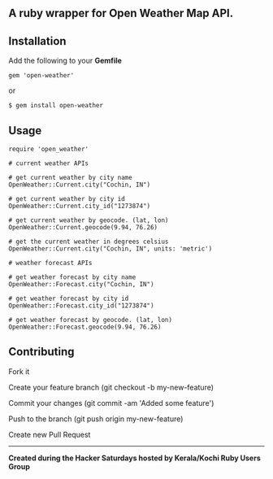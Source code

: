 ## A ruby wrapper for Open Weather Map API.

## Installation

Add the following to your **Gemfile**

    gem 'open-weather'

  or

    $ gem install open-weather

## Usage

    require 'open_weather'

    # current weather APIs

    # get current weather by city name
    OpenWeather::Current.city("Cochin, IN")

    # get current weather by city id
    OpenWeather::Current.city_id("1273874")

    # get current weather by geocode. (lat, lon)
    OpenWeather::Current.geocode(9.94, 76.26)

    # get the current weather in degrees celsius
    OpenWeather::Current.city("Cochin, IN", units: 'metric')

    # weather forecast APIs

    # get weather forecast by city name
    OpenWeather::Forecast.city("Cochin, IN")

    # get weather forecast by city id
    OpenWeather::Forecast.city_id("1273874")

    # get weather forecast by geocode. (lat, lon)
    OpenWeather::Forecast.geocode(9.94, 76.26)
 
## Contributing 

  Fork it
  
  Create your feature branch (git checkout -b my-new-feature)
  
  Commit your changes (git commit -am 'Added some feature')
  
  Push to the branch (git push origin my-new-feature)
  
  Create new Pull Request
  
--------
  
**Created during the Hacker Saturdays hosted by Kerala/Kochi Ruby Users Group**

